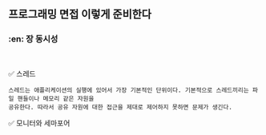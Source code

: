 ## 프로그래밍 면접 이렇게 준비한다

### :en: 장 동시성

<br>

:white_check_mark: 스레드

```
스레드는 애플리케이션의 실행에 있어서 가장 기본적인 단위이다. 기본적으로 스레드끼리는 파일 핸들이나 메모리 같은 자원을
공유한다. 따라서 공유 자원에 대한 접근을 제대로 제어하지 못하면 문제가 생긴다.
```

:white_check_mark: 모니터와 세마포어

```

```






